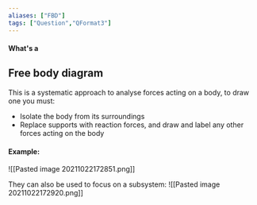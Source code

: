 ```yaml
---
aliases: ["FBD"]
tags: ["Question","QFormat3"]
---
```


#### What's a
## Free body diagram
This is a systematic approach to analyse forces acting on a body, to draw one you must:
- Isolate the body from its surroundings
- Replace supports with reaction forces, and draw and label any other forces acting on the body

#### Example:
![[Pasted image 20211022172851.png]]

They can also be used to focus on a subsystem:
![[Pasted image 20211022172920.png]]